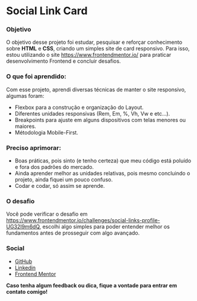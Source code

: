 # Social Link Card

### Objetivo
O objetivo desse projeto foi estudar, pesquisar e reforçar conhecimento sobre **HTML** e **CSS**, criando um simples site de card responsivo. Para isso, estou utilizando o site https://www.frontendmentor.io/ para praticar desenvolvimento Frontend e concluir desafios.

### O que foi aprendido:
Com esse projeto, aprendi diversas técnicas de manter o site responsivo, algumas foram:
- Flexbox para a construção e organização do Layout.
- Diferentes unidades responsivas (Rem, Em, %, Vh, Vw e etc...).
- Breakpoints para ajuste em alguns dispositivos com telas menores ou maiores.
- Métodologia Mobile-First.

### Preciso aprimorar:
- Boas práticas, pois sinto (e tenho certeza) que meu código está poluído e fora dos padrões do mercado.
- Ainda aprender melhor as unidades relativas, pois mesmo concluindo o projeto, ainda fiquei um pouco confuso.
- Codar e codar, só assim se aprende.

### O desafio

Você pode verificar o desafio em https://www.frontendmentor.io/challenges/social-links-profile-UG32l9m6dQ, escolhi algo simples para poder entender melhor os fundamentos antes de prosseguir com algo avançado.

### Social

- [GitHub](https://github.com/ApenasFe)
- [Linkedin](https://www.linkedin.com/in/fe-soares/)
- [Frontend Mentor](https://www.frontendmentor.io/profile/ApenasFe)

**Caso tenha algum feedback ou dica, fique a vontade para entrar em contato comigo!**